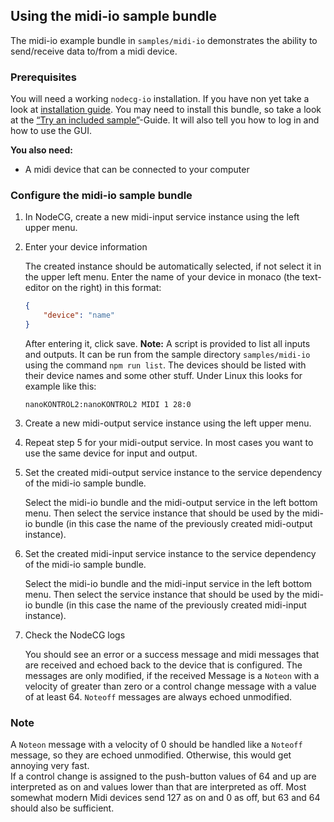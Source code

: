 ## Using the midi-io sample bundle

The midi-io example bundle in `samples/midi-io` demonstrates the ability to
send/receive data to/from a midi device.

### Prerequisites

You will need a working `nodecg-io` installation. If you have non yet take a
look at [installation guide](../getting_started/install.md). You may need to
install this bundle, so take a look at the
[“Try an included sample”](../getting_started/try_example_bundle.md)-Guide. It
will also tell you how to log in and how to use the GUI.

**You also need:**

-   A midi device that can be connected to your computer

### Configure the midi-io sample bundle

1. In NodeCG, create a new midi-input service instance using the left upper
   menu.

2. Enter your device information

    The created instance should be automatically selected, if not select it in
    the upper left menu. Enter the name of your device in monaco (the
    text-editor on the right) in this format:

    ```json
    {
        "device": "name"
    }
    ```

    After entering it, click save. **Note:** A script is provided to list all
    inputs and outputs. It can be run from the sample directory
    `samples/midi-io` using the command `npm run list`. The devices should be
    listed with their device names and some other stuff. Under Linux this looks
    for example like this:

    ```
    nanoKONTROL2:nanoKONTROL2 MIDI 1 28:0
    ```

3. Create a new midi-output service instance using the left upper menu.

4. Repeat step 5 for your midi-output service. In most cases you want to use the
   same device for input and output.

5. Set the created midi-output service instance to the service dependency of the
   midi-io sample bundle.

    Select the midi-io bundle and the midi-output service in the left bottom
    menu. Then select the service instance that should be used by the midi-io
    bundle (in this case the name of the previously created midi-output
    instance).

6. Set the created midi-input service instance to the service dependency of the
   midi-io sample bundle.

    Select the midi-io bundle and the midi-input service in the left bottom
    menu. Then select the service instance that should be used by the midi-io
    bundle (in this case the name of the previously created midi-input
    instance).

7. Check the NodeCG logs

    You should see an error or a success message and midi messages that are
    received and echoed back to the device that is configured. The messages are
    only modified, if the received Message is a `Noteon` with a velocity of
    greater than zero or a control change message with a value of at least 64.
    `Noteoff` messages are always echoed unmodified.

### Note

A `Noteon` message with a velocity of 0 should be handled like a `Noteoff`
message, so they are echoed unmodified. Otherwise, this would get annoying very
fast.  
If a control change is assigned to the push-button values of 64 and up are
interpreted as on and values lower than that are interpreted as off. Most
somewhat modern Midi devices send 127 as on and 0 as off, but 63 and 64 should
also be sufficient.
